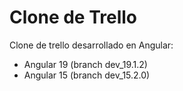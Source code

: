 # Clone de Trello

Clone de trello desarrollado en Angular:
* Angular 19 (branch dev_19.1.2) 
* Angular 15 (branch dev_15.2.0)
